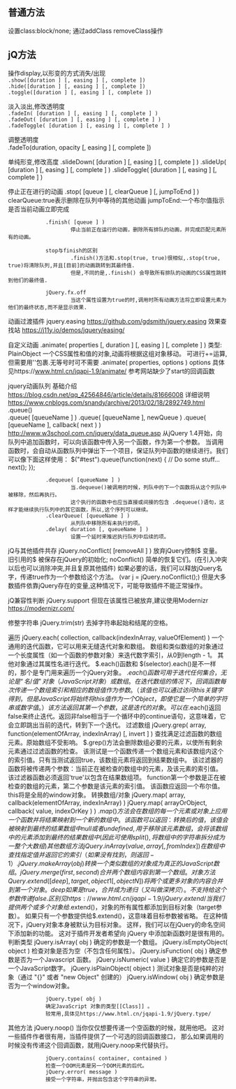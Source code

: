 
普通方法
---
设置class:block/none;
通过addClass  removeClass操作

jQ方法
---
操作display,以形变的方式消失/出现  
                `.show([duration ] [, easing ] [, complete ])`  
                `.hide([duration ] [, easing ] [, complete ])`  
                `.toggle([duration ] [, easing ] [, complete ])`  

淡入淡出,修改透明度  
                `.fadeIn( [duration ] [, easing ] [, complete ] )`  
                `.fadeOut( [duration ] [, easing ] [, complete ] )`  
                `.fadeToggle( [duration ] [, easing ] [, complete ] )`  


调整透明度  
                .fadeTo(duration, opacity [, easing ] [, complete ])
        
单纯形变,修改高度
                .slideDown( [duration ] [, easing ] [, complete ] )
                .slideUp( [duration ] [, easing ] [, complete ] )
                .slideToggle( [duration ] [, easing ] [, complete ] )
        
        
停止正在进行的动画
                .stop( [queue ] [, clearQueue ] [, jumpToEnd ] )
                        clearQueue:true表示删除在队列中等待的其他动画
                        jumpToEnd:一个布尔值指示是否当前动画立即完成

                .finish( [queue ] )
                        停止当前正在运行的动画，删除所有排队的动画，并完成匹配元素所有的动画。

                stop与finish的区别
                        .finish()方法和.stop(true, true)很相似,.stop(true, true)将清除队列,并且[目前]的动画跳转到其最终值.
                        但是,不同的是,.finish() 会导致所有排队的动画的CSS属性跳转到他们的最终值.

                jQuery.fx.off
                        当这个属性设置为true的时,调用时所有动画方法将立即设置元素为他们的最终状态,而不是显示效果.
                

动画过渡插件
                jquery.easing
                        https://github.com/gdsmith/jquery.easing
                        效果查找站
                        https://j11y.io/demos/jquery/easing/
                
                
自定义动画
                .animate( properties [, duration ] [, easing ] [, complete ] )
                        类型: PlainObject
                        一个CSS属性和值的对象,动画将根据这组对象移动。
                        可进行+=运算,但需要用''包裹.无等号时可不需要
                .animate( properties, options )
                options 具体见https://www.html.cn/jqapi-1.9/animate/
                                参考网站缺少了start的回调函数
                                
                                
                                
jquery动画队列
                基础介绍
                https://blog.csdn.net/qq_42564846/article/details/81666008
                详细说明
                https://www.cnblogs.com/snandy/archive/2013/02/18/2892749.html 
                .queue()    
                        .queue( [queueName ] )
                        .queue( [queueName ], newQueue )
                        .queue( [queueName ], callback( next ) )
                        http://www.w3school.com.cn/jquery/data_queue.asp
                        从jQuery 1.4开始，向队列中追加函数时，可以向该函数中传入另一个函数，作为第一个参数。
                        当调用函数时，会自动从函数队列中弹出下一个项目，保证队列中函数的继续进行。我们可以像下面这样使用：
                                $("#test").queue(function(next) {
                                    // Do some stuff...
                                    next();
                                });
                        
                .dequeue( [queueName ] )
                        当.dequeue()被调用的时候，列队中的下一个函数将从这个列队中被移除，然后再执行。
                        这个执行的函数中也应当直接或间接的包含 .dequeue()语句，这样才能继续执行队列中的其它函数，所以,这个序列可以继续。
                .clearQueue( [queueName ] )
                        从列队中移除所有未执行的项。
                .delay( duration [, queueName ] )
                        设置一个延时来推迟执行队列中后续的项。
                        

jQ与其他插件共存
                jQuery.noConflict( [removeAll ] )
                        放弃jQuery控制$ 变量。
                        旧引用的$ 被保存在jQuery的初始化; noConflict() 简单的恢复它们。(在引入冲突以后也可以消除冲突,并且复原其他插件)
                        如果必要的话，我们可以释放jQuery名字，传递true作为一个参数给这个方法。 (var j = jQuery.noConflict();)
                        但是大多数插件依靠jQuery存在的变量,这种情况下，可能导致插件不能正常操作。

jQ兼容性判断
                jQuery.support
                但现在该属性已被放弃,建议使用Modernizr
                https://modernizr.com/
                
修整字符串
                jQuery.trim(str)
                去掉字符串起始和结尾的空格。

遍历
                jQuery.each( collection, callback(indexInArray, valueOfElement) )
                一个通用的迭代函数，它可以用来无缝迭代对象和数组。
                数组和类似数组的对象通过一个长度属性（如一个函数的参数对象）来迭代数字索引，从0到length - 1。
                其他对象通过其属性名进行迭代。
                $.each()函数和 $(selector).each()是不一样的，那个是专门用来遍历一个jQuery对象。
                $.each()函数可用于迭代任何集合，无论是“名/值”对象（JavaScript对象）或数组。
                在迭代数组的情况下，回调函数每次传递一个数组索引和相应的数组值作为参数。
                （该值也可以通过访问this关键字得到，但是JavaScript将始终将this值作为一个Object ，即使它是一个简单的字符串或数字值。）
                该方法返回其第一个参数，这是迭代的对象。
                可以在$.each()返回false来终止迭代。返回非false相当于一个循环中的continue语句，这意味着，它会立即跳出当前的迭代，转到下一个迭代。
过滤数组
                jQuery.grep( array, function(elementOfArray, indexInArray) [, invert ] )
                查找满足过滤函数的数组元素。原始数组不受影响。
                $.grep()方法会删除数组必要的元素，以使所有剩余元素通过过滤函数的检查。
                该测试是一个函数传递一个数组元素和该数组内这个的索引值。只有当测试返回true，该数组元素将返回到结果数组中。
                该过滤器的函数将被传递两个参数：当前正在被检查的数组中的元素，及该元素的索引值。
                该过滤器函数必须返回'true'以包含在结果数组项。
                function第一个参数是正在被检查的数组的元素，第二个参数是该元素的索引值。
                该函数应返回一个布尔值。this将是全局的window对象。
转换数组/对象
                jQuery.map( array, callback(elementOfArray, indexInArray) )
                jQuery.map( arrayOrObject, callback( value, indexOrKey ) )
                $.map()方法会在数组的每一个元素或对象上应用一个函数并将结果映射到一个新的数组中。
                该函数可以返回：
                        转换后的值，该值会被映射到最终的结果数组中
                        null或者undefined, 用于移除该元素
                        数组，会将该数组中的元素添加到最终的结果数组中(因此可使用split(),将数组中的字符串拆分成为一整个大数组)
其他数组方法
                jQuery.inArray( value, array [, fromIndex ] )
                在数组中查找指定值并返回它的索引（如果没有找到，则返回-1）.
                jQuery.makeArray( obj )
                转换一个类似数组的对象成为真正的JavaScript数组。
                jQuery.merge( first, second )
                合并两个数组内容到第一个数组。
对象方法
                Query.extend( [deep ], target, object1 [, objectN ] )
                将两个或更多对象的内容合并到第一个对象。
                deep
                如果是 true，合并成为递归（又叫做深拷贝）。不支持给这个参数传递 false.区别见
                https://www.html.cn/jqapi-1.9/jQuery.extend/
                当我们提供两个或多个对象给$.extend()，对象的所有属性都添加到目标对象（target参数）。
                如果只有一个参数提供给$.extend()，这意味着目标参数被省略。
                在这种情况下，jQuery对象本身被默认为目标对象。
                这样，我们可以在jQuery的命名空间下添加新的功能。
                这对于插件开发者希望向 jQuery 中添加新函数时是很有用的。
判断类型
                jQuery.isArray( obj )
                确定的参数是一个数组。
                jQuery.isEmptyObject( object )
                检查对象是否为空（不包含任何属性）。
                jQuery.isFunction( obj )
                确定参数是否为一个Javascript 函数。
                jQuery.isNumeric( value )
                确定它的参数是否是一个JavaScript数字。
                jQuery.isPlainObject( object )
                测试对象是否是纯粹的对象（通过 "{}" 或者 "new Object" 创建的）
                jQuery.isWindow( obj )
                确定参数是否为一个window对象。

                jQuery.type( obj )
                确定JavaScript 对象的类型[[Class]] 。
                较常用,具体见https://www.html.cn/jqapi-1.9/jQuery.type/

其他方法
                jQuery.noop()
                当你仅仅想要传递一个空函数的时候，就用他吧。
                这对一些插件作者很有用，当插件提供了一个可选的回调函数接口，
                那么如果调用的时候没有传递这个回调函数，就用jQuery.noop来代替执行。
                
                jQuery.contains( container, contained )
                检查一个DOM元素是另一个DOM元素的后代。
                jQuery.error( message )
                接受一个字符串，并抛出包含这个字符串的异常。
